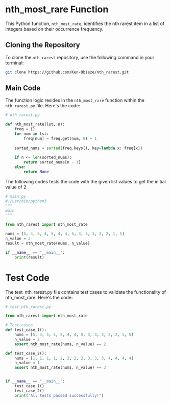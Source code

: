 # nth_most_rare Function

This Python function, `nth_most_rate`, identifies the nth rarest item in a list of integers based on their occurrence frequency.

## Cloning the Repository

To clone the `nth_rarest` repository, use the following command in your terminal:

```bash
git clone https://github.com/Ken-Obieze/nth_rarest.git
```

## Main Code

The function logic resides in the `nth_most_rare` function within the `nth_rarest.py` file. Here's the code:

```python
# nth_rarest.py

def nth_most_rate(lst, n):
    freq = {}
    for num in lst:
        freq[num] = freq.get(num, 0) + 1
    
    sorted_nums = sorted(freq.keys(), key=lambda x: freq[x])
    
    if n <= len(sorted_nums):
        return sorted_nums[n - 1]
    else:
        return None
```

The following codes tests the code with the given list  values to get the initial value of 2
```python
# main.py
#!/usr/bin/python3
"""
main
"""

from nth_rarest import nth_most_rate

nums = [5, 4, 5, 4, 5, 4, 4, 5, 3, 3, 3, 2, 2, 1, 5]
n_value = 2
result = nth_most_rate(nums, n_value)

if __name__ == "__main__":
    print(result)
```

# Test Code
The test_nth_rarest.py file contains test cases to validate the functionality of nth_most_rare. Here's the code:
```python
# test_nth_rarest.py

from nth_rarest import nth_most_rate

# Test cases
def test_case_1():
    nums = [5, 4, 5, 4, 5, 4, 4, 5, 3, 3, 3, 2, 2, 1, 5]
    n_value = 2
    assert nth_most_rate(nums, n_value) == 2

def test_case_2():
    nums = [1, 1, 1, 1, 2, 2, 2, 2, 3, 3, 3, 4, 4, 4, 4]
    n_value = 1
    assert nth_most_rate(nums, n_value) == 3


if __name__ == "__main__":
    test_case_1()
    test_case_2()
    print("All tests passed successfully!")
```
